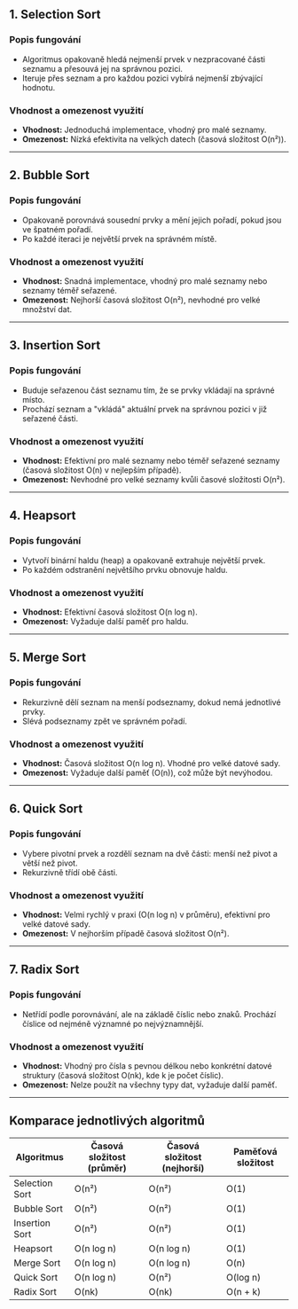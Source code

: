 ## 1. Selection Sort
### Popis fungování
- Algoritmus opakovaně hledá nejmenší prvek v nezpracované části seznamu a přesouvá jej na správnou pozici.
- Iteruje přes seznam a pro každou pozici vybírá nejmenší zbývající hodnotu.

### Vhodnost a omezenost využití
- **Vhodnost:** Jednoduchá implementace, vhodný pro malé seznamy.
- **Omezenost:** Nízká efektivita na velkých datech (časová složitost O(n²)).

---

## 2. Bubble Sort
### Popis fungování
- Opakovaně porovnává sousední prvky a mění jejich pořadí, pokud jsou ve špatném pořadí.
- Po každé iteraci je největší prvek na správném místě.

### Vhodnost a omezenost využití
- **Vhodnost:** Snadná implementace, vhodný pro malé seznamy nebo seznamy téměř seřazené.
- **Omezenost:** Nejhorší časová složitost O(n²), nevhodné pro velké množství dat.

---

## 3. Insertion Sort
### Popis fungování
- Buduje seřazenou část seznamu tím, že se prvky vkládají na správné místo.
- Prochází seznam a "vkládá" aktuální prvek na správnou pozici v již seřazené části.

### Vhodnost a omezenost využití
- **Vhodnost:** Efektivní pro malé seznamy nebo téměř seřazené seznamy (časová složitost O(n) v nejlepším případě).
- **Omezenost:** Nevhodné pro velké seznamy kvůli časové složitosti O(n²).

---

## 4. Heapsort
### Popis fungování
- Vytvoří binární haldu (heap) a opakovaně extrahuje největší prvek.
- Po každém odstranění největšího prvku obnovuje haldu.

### Vhodnost a omezenost využití
- **Vhodnost:** Efektivní časová složitost O(n log n).
- **Omezenost:** Vyžaduje další paměť pro haldu.

---

## 5. Merge Sort
### Popis fungování
- Rekurzivně dělí seznam na menší podseznamy, dokud nemá jednotlivé prvky.
- Slévá podseznamy zpět ve správném pořadí.

### Vhodnost a omezenost využití
- **Vhodnost:** Časová složitost O(n log n). Vhodné pro velké datové sady.
- **Omezenost:** Vyžaduje další paměť (O(n)), což může být nevýhodou.

---

## 6. Quick Sort
### Popis fungování
- Vybere pivotní prvek a rozdělí seznam na dvě části: menší než pivot a větší než pivot.
- Rekurzivně třídí obě části.

### Vhodnost a omezenost využití
- **Vhodnost:** Velmi rychlý v praxi (O(n log n) v průměru), efektivní pro velké datové sady.
- **Omezenost:** V nejhorším případě časová složitost O(n²).

---

## 7. Radix Sort
### Popis fungování
- Netřídí podle porovnávání, ale na základě číslic nebo znaků. Prochází číslice od nejméně významné po nejvýznamnější.

### Vhodnost a omezenost využití
- **Vhodnost:** Vhodný pro čísla s pevnou délkou nebo konkrétní datové struktury (časová složitost O(nk), kde k je počet číslic).
- **Omezenost:** Nelze použít na všechny typy dat, vyžaduje další paměť.

---

## Komparace jednotlivých algoritmů

| Algoritmus       | Časová složitost (průměr) | Časová složitost (nejhorší) | Paměťová složitost |
|-------------------|--------------------------|-----------------------------|--------------------|
| Selection Sort    | O(n²)                   | O(n²)                      | O(1)               |
| Bubble Sort       | O(n²)                   | O(n²)                      | O(1)               |
| Insertion Sort    | O(n²)                   | O(n²)                      | O(1)               |
| Heapsort          | O(n log n)              | O(n log n)                 | O(1)               |
| Merge Sort        | O(n log n)              | O(n log n)                 | O(n)               |
| Quick Sort        | O(n log n)              | O(n²)                      | O(log n)           |
| Radix Sort        | O(nk)                   | O(nk)                      | O(n + k)           |
